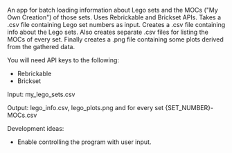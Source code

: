 An app for batch loading information about Lego sets and the MOCs ("My Own Creation") of those sets. 
Uses Rebrickable and Brickset APIs.
Takes a .csv file containing Lego set numbers as input.
Creates a .csv file containing info about the Lego sets. Also creates separate .csv files for listing the MOCs of every set. 
Finally creates a .png file containing some plots derived from the gathered data.

You will need API keys to the following:
* Rebrickable
* Brickset

Input: my_lego_sets.csv

Output: lego_info.csv, lego_plots.png and for every set {SET_NUMBER}-MOCs.csv


Development ideas:
* Enable controlling the program with user input.
